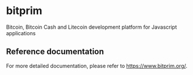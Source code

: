 # bitprim

Bitcoin, Bitcoin Cash and Litecoin development platform for Javascript applications

##  Reference documentation

For more detailed documentation, please refer to https://www.bitprim.org/.
